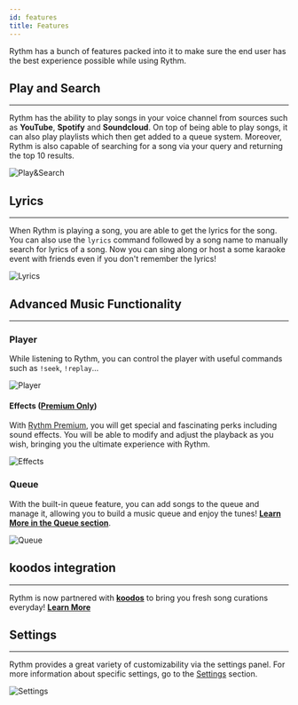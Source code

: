 ```yaml
---
id: features
title: Features
---
```


Rythm has a bunch of features packed into it to make sure the end user has the best experience possible while using Rythm.

## Play and Search
---
Rythm has the ability to play songs in your voice channel from sources such as **YouTube**, **Spotify** and **Soundcloud**. On top of being able to play songs, it can also play playlists which then get added to a queue system. Moreover, Rythm is also capable of searching for a song via your query and returning the top 10 results.

![Play&Search](/img/docs/features/play-search.png)

## Lyrics
---
When Rythm is playing a song, you are able to get the lyrics for the song. You can also use the `lyrics` command followed by a song name to manually search for lyrics of a song.
Now you can sing along or host a some karaoke event with friends even if you don't remember the lyrics!

![Lyrics](/img/docs/features/lyrics.png)

## Advanced Music Functionality
---
### Player
While listening to Rythm, you can control the player with useful commands such as `!seek`, `!replay`...

![Player](/img/docs/features/player-feature.png)

#### Effects ([**Premium Only**](https://rythm.fm/premium))
With [Rythm Premium](https://rythm.fm/premium), you will get special and fascinating perks including sound effects. You will be able to modify and adjust the playback as you wish, bringing you the ultimate experience with Rythm.

![Effects](/img/docs/features/effects.png)

### Queue
With the built-in queue feature, you can add songs to the queue and manage it, allowing you to build a music queue and enjoy the tunes!  [**Learn More in the Queue section**](/queue).

![Queue](/img/docs/features/queue-feature.png)

## koodos integration
---
Rythm is now partnered with [**koodos**](https://koodos.com/rythm) to bring you fresh song curations everyday! [**Learn More**](/koodos)

## Settings
---
Rythm provides a great variety of customizability via the settings panel. For more information about specific settings, go to the [Settings](/settings) section.

![Settings](/img/docs/features/settings.png)
